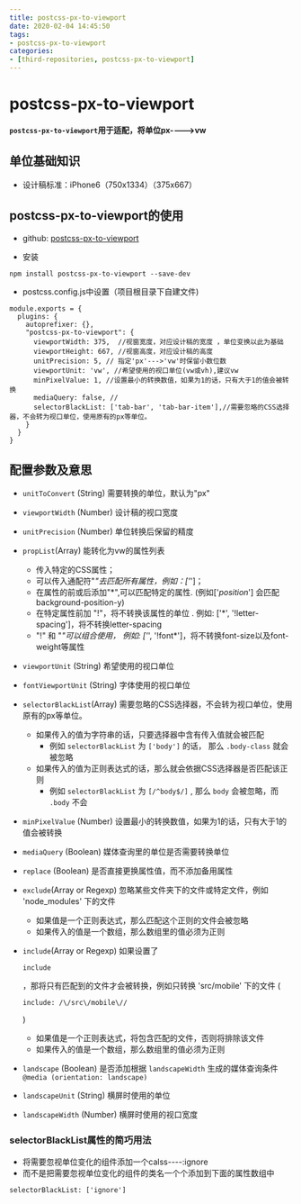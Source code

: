 ```yaml
---
title: postcss-px-to-viewport
date: 2020-02-04 14:45:50
tags:
- postcss-px-to-viewport
categories:
- [third-repositories, postcss-px-to-viewport]
---
```


#  postcss-px-to-viewport

**`postcss-px-to-viewport`用于适配，将单位px---->vw**

##  单位基础知识

*  设计稿标准：iPhone6（750x1334）（375x667）

##  postcss-px-to-viewport的使用

* github:  [postcss-px-to-viewport]( https://github.com/evrone/postcss-px-to-viewport )

* 安装

```
npm install postcss-px-to-viewport --save-dev
```

* postcss.config.js中设置（项目根目录下自建文件)

```
module.exports = {
  plugins: {
    autoprefixer: {},
    "postcss-px-to-viewport": {
      viewportWidth: 375,  //视窗宽度，对应设计稿的宽度 ，单位变换以此为基础
      viewportHeight: 667, //视窗高度，对应设计稿的高度
      unitPrecision: 5, // 指定'px'--->'vw'时保留小数位数 
      viewportUnit: 'vw', //希望使用的视口单位(vw或vh),建议vw
      minPixelValue: 1, //设置最小的转换数值，如果为1的话，只有大于1的值会被转换
      mediaQuery: false, //
      selectorBlackList: ['tab-bar', 'tab-bar-item'],//需要忽略的CSS选择器，不会转为视口单位，使用原有的px等单位。
    }
  }
}
```

##  配置参数及意思

- `unitToConvert` (String) 需要转换的单位，默认为"px"

- `viewportWidth` (Number) 设计稿的视口宽度

- `unitPrecision` (Number) 单位转换后保留的精度

- `propList`(Array) 能转化为vw的属性列表

  - 传入特定的CSS属性；
  - 可以传入通配符"*"去匹配所有属性，例如：['*']；
  - 在属性的前或后添加"*",可以匹配特定的属性. (例如['*position*'] 会匹配 background-position-y)
  - 在特定属性前加 "!"，将不转换该属性的单位 . 例如: ['*', '!letter-spacing']，将不转换letter-spacing
  - "!" 和 "*"可以组合使用， 例如: ['*', '!font*']，将不转换font-size以及font-weight等属性

- `viewportUnit` (String) 希望使用的视口单位

- `fontViewportUnit` (String) 字体使用的视口单位

- `selectorBlackList`(Array) 需要忽略的CSS选择器，不会转为视口单位，使用原有的px等单位。

  - 如果传入的值为字符串的话，只要选择器中含有传入值就会被匹配
    - 例如 `selectorBlackList` 为 `['body']` 的话， 那么 `.body-class` 就会被忽略
  - 如果传入的值为正则表达式的话，那么就会依据CSS选择器是否匹配该正则
    - 例如 `selectorBlackList` 为 `[/^body$/]` , 那么 `body` 会被忽略，而 `.body` 不会

- `minPixelValue` (Number) 设置最小的转换数值，如果为1的话，只有大于1的值会被转换

- `mediaQuery` (Boolean) 媒体查询里的单位是否需要转换单位

- `replace` (Boolean) 是否直接更换属性值，而不添加备用属性

- `exclude`(Array or Regexp) 忽略某些文件夹下的文件或特定文件，例如 'node_modules' 下的文件

  - 如果值是一个正则表达式，那么匹配这个正则的文件会被忽略
  - 如果传入的值是一个数组，那么数组里的值必须为正则

- `include`(Array or Regexp) 如果设置了

  ```
  include
  ```

  ，那将只有匹配到的文件才会被转换，例如只转换 'src/mobile' 下的文件 (

  ```
  include: /\/src\/mobile\//
  ```

  )

  - 如果值是一个正则表达式，将包含匹配的文件，否则将排除该文件
  - 如果传入的值是一个数组，那么数组里的值必须为正则

- `landscape` (Boolean) 是否添加根据 `landscapeWidth` 生成的媒体查询条件 `@media (orientation: landscape)`

- `landscapeUnit` (String) 横屏时使用的单位

- `landscapeWidth` (Number) 横屏时使用的视口宽度

###  selectorBlackList属性的简巧用法

* 将需要忽视单位变化的组件添加一个calss----:ignore
* 而不是把需要忽视单位变化的组件的类名一个个添加到下面的属性数组中

```
selectorBlackList: ['ignore']
```

